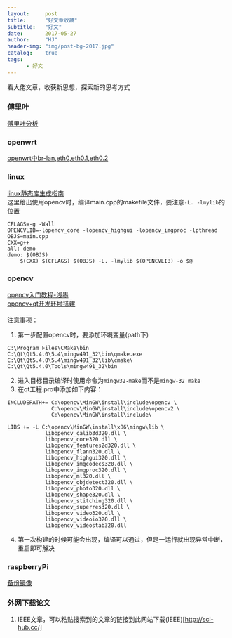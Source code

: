 ```yaml
---
layout:     post
title:      "好文章收藏"
subtitle:   "好文"
date:       2017-05-27
author:     "HJ"
header-img: "img/post-bg-2017.jpg"
catalog:    true
tags:
      - 好文
---
```


看大佬文章，收获新思想，探索新的思考方式

### 傅里叶

[傅里叶分析](http://blog.csdn.net/zzz3265/article/details/46650155)

### openwrt

[openwrt中br-lan,eth0,eth0.1,eth0.2](https://blog.phpgao.com/openwrt-interface.html)

### linux

[linux静态库生成指南](http://www.cnblogs.com/jiqingwu/p/4325382.html)
<br>
这里给出使用opencv时，编译main.cpp的makefile文件，要注意`-L. -lmylib`的位置
```
CFLAGS=-g -Wall
OPENCVLIB=-lopencv_core -lopencv_highgui -lopencv_imgproc -lpthread
OBJS=main.cpp
CXX=g++
all: demo
demo: $(OBJS)
	$(CXX) $(CFLAGS) $(OBJS) -L. -lmylib $(OPENCVLIB) -o $@ 
```
### opencv

[opencv入门教程-浅墨](http://m.blog.csdn.net/column/details?alias=opencv-tutorial)<br>
[opencv+qt开发环境搭建](http://blog.csdn.net/kaychangeek/article/details/52303949)<br>
<br>
注意事项：
1. 第一步配置opencv时，要添加环境变量(path下)
```
C:\Program Files\CMake\bin
C:\Qt\Qt5.4.0\5.4\mingw491_32\bin\qmake.exe
C:\Qt\Qt5.4.0\5.4\mingw491_32\lib\cmake\
C:\Qt\Qt5.4.0\Tools\mingw491_32\bin
```
2. 进入目标目录编译时使用命令为`mingw32-make`而不是`mingw-32 make`
3. 在qt工程.pro中添加如下内容：
```
INCLUDEPATH+= C:\opencv\MinGW\install\include\opencv \
              C:\opencv\MinGW\install\include\opencv2 \
              C:\opencv\MinGW\install\include\

LIBS += -L C:\opencv\MinGW\install\x86\mingw\lib \
            libopencv_calib3d320.dll \
            libopencv_core320.dll \
            libopencv_features2d320.dll \
            libopencv_flann320.dll \
            libopencv_highgui320.dll \
            libopencv_imgcodecs320.dll \
            libopencv_imgproc320.dll \
            libopencv_ml320.dll \
            libopencv_objdetect320.dll \
            libopencv_photo320.dll \
            libopencv_shape320.dll \
            libopencv_stitching320.dll \
            libopencv_superres320.dll \
            libopencv_video320.dll \
            libopencv_videoio320.dll \
            libopencv_videostab320.dll
```
4. 第一次构建的时候可能会出现，编译可以通过，但是一运行就出现异常中断，重启即可解决

### raspberryPi

[备份镜像](http://shumeipai.nxez.com/2014/06/01/do-system-backup-image-of-raspberry-pi-for-linux-or-mac.html)


### 外网下载论文

1. IEEE文章，可以粘贴搜索到的文章的链接到此网站下载(IEEE)[http://sci-hub.cc/]
